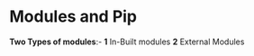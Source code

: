 # Modules and Pip
**Two Types of modules**:- **1** In-Built modules
                           **2** External Modules

